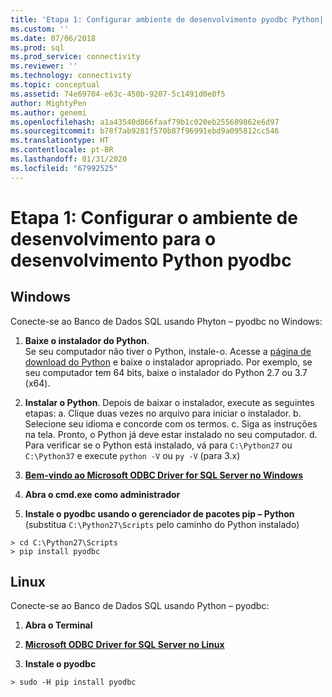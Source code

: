 ```yaml
---
title: 'Etapa 1: Configurar ambiente de desenvolvimento pyodbc Python| Microsoft Docs'
ms.custom: ''
ms.date: 07/06/2018
ms.prod: sql
ms.prod_service: connectivity
ms.reviewer: ''
ms.technology: connectivity
ms.topic: conceptual
ms.assetid: 74e69704-e63c-450b-9207-5c1491d0e0f5
author: MightyPen
ms.author: genemi
ms.openlocfilehash: a1a43540d866faaf79b1c020eb255689862e6d97
ms.sourcegitcommit: b78f7ab9281f570b87f96991ebd9a095812cc546
ms.translationtype: HT
ms.contentlocale: pt-BR
ms.lasthandoff: 01/31/2020
ms.locfileid: "67992525"
---
```

# <a name="step-1-configure-development-environment-for-pyodbc-python-development"></a>Etapa 1: Configurar o ambiente de desenvolvimento para o desenvolvimento Python pyodbc

## <a name="windows"></a>Windows  
Conecte-se ao Banco de Dados SQL usando Phyton – pyodbc no Windows:
  
1. **Baixe o instalador do Python**.  
  Se seu computador não tiver o Python, instale-o. Acesse a [página de download do Python](https://www.python.org/downloads/windows/) e baixe o instalador apropriado. Por exemplo, se seu computador tem 64 bits, baixe o instalador do Python 2.7 ou 3.7 (x64).  
  
2. **Instalar o Python**.  Depois de baixar o instalador, execute as seguintes etapas: a. Clique duas vezes no arquivo para iniciar o instalador. b. Selecione seu idioma e concorde com os termos. c. Siga as instruções na tela. Pronto, o Python já deve estar instalado no seu computador. d. Para verificar se o Python está instalado, vá para `C:\Python27` ou `C:\Python37` e execute `python -V` ou `py -V` (para 3.x) 
      
3. [**Bem-vindo ao Microsoft ODBC Driver for SQL Server no Windows**](../../odbc/windows/system-requirements-installation-and-driver-files.md#installing-microsoft-odbc-driver-for-sql-server)
  
4. **Abra o cmd.exe como administrador**     

5. **Instale o pyodbc usando o gerenciador de pacotes pip – Python** (substitua `C:\Python27\Scripts` pelo caminho do Python instalado)
```  
> cd C:\Python27\Scripts  
> pip install pyodbc  
```  

  
## <a name="linux"></a>Linux 
Conecte-se ao Banco de Dados SQL usando Python – pyodbc:
  
1. **Abra o Terminal**  

2. [**Microsoft ODBC Driver for SQL Server no Linux**](../../odbc/linux-mac/installing-the-microsoft-odbc-driver-for-sql-server.md)

3.  **Instale o pyodbc**  
```  
> sudo -H pip install pyodbc
```
